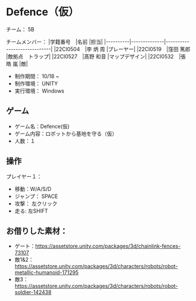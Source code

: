 # Defence（仮）

チーム： 5B

チームメンバー：
|学籍番号　|名前          |担当|
|----------|--------------|-----------------------------|
|22CI0504　|李 炳 周      |プレーヤー|
|22CI0519　|窪田 篤郎     |敵拠点　トラップ|
|22CI0527　|髙野 和音     |マップデザイン|
|22CI0532　|張 皓 嵐      |敵|

- 制作期間： 10/18 ~ 
- 制作環境： UNITY
- 実行環境： Windows

## ゲーム
- ゲーム名：Defence(仮)
- ゲーム内容：ロボットから基地を守る（仮）
- 人数：１

## 操作

プレイヤー１：
- 移動：W/A/S/D
- ジャンプ： SPACE
- 攻撃： 左クリック
- 走る: 左SHIFT

## お借りした素材：
- ゲート：https://assetstore.unity.com/packages/3d/chainlink-fences-73107
- 敵1&2：https://assetstore.unity.com/packages/3d/characters/robots/robot-metallic-humanoid-171295
- 敵3：https://assetstore.unity.com/packages/3d/characters/robots/robot-soldier-142438
